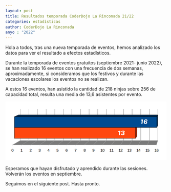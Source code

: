 ```yaml
---
layout: post
title: Resultados temporada CoderDojo La Rinconada 21/22
categories: estadísticas
author: CoderDojo La Rinconada
anyo : "2022"
---
```


Hola a todos, tras una nueva temporada de eventos, hemos analizado los datos para ver el resultado a efectos estadísticos.

Durante la temporada de eventos gratuitos (septiembre 2021- junio 2022), se han realizado 16 eventos con una frecuencia de dos semanas, aproximadamente, si consideramos que los festivos y durante las vacaciones escolares los eventos no se realizan. 

A estos 16 eventos, han asistido la cantidad de 218 ninjas sobre 256 de capacidad total, resulta una media de 13,6 asistentes por evento.


<span style="display:block;text-align:center">![grafico]</span>


Esperamos que hayan disfrutado y aprendido durante las sesiones. Volverán los eventos en septiembre.

Seguimos en el siguiente post. Hasta pronto.


[grafico]: /images/asist_sesion.png
[grafico2]: /images/asist_genero.png










